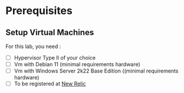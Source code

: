 # Prerequisites

## Setup Virtual Machines

For this lab, you need :

* [ ] Hypervisor Type II of your choice
* [ ] Vm with Debian 11 (minimal requirements hardware)
* [ ] Vm with Windows Server 2k22 Base Edition ((minimal requirements hardware)
* [ ] To be registered at [New Relic](https://newrelic.com/fr/signup)

<figure><img src="../../.gitbook/assets/image (13).png" alt=""><figcaption></figcaption></figure>

